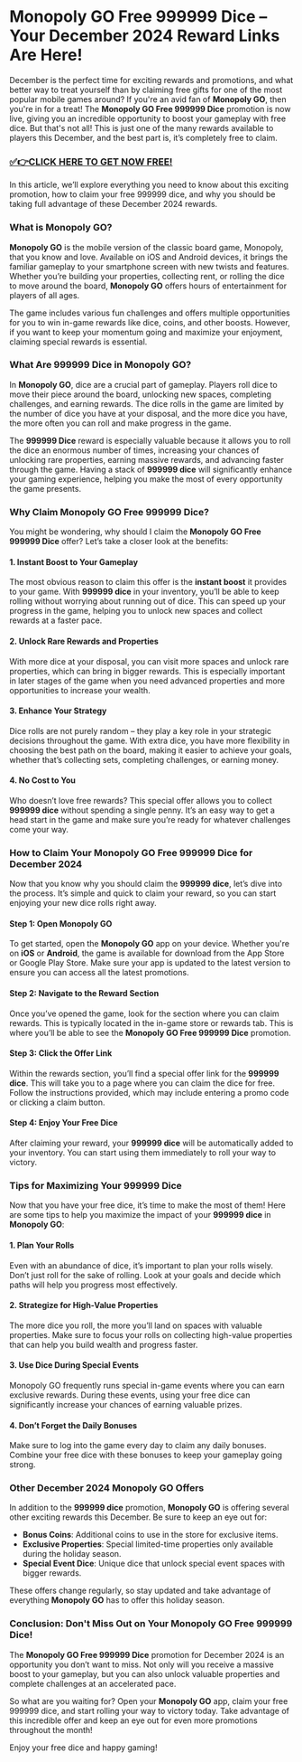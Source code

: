 # Monopoly GO Free 999999 Dice – Your December 2024 Reward Links Are Here!

December is the perfect time for exciting rewards and promotions, and what better way to treat yourself than by claiming free gifts for one of the most popular mobile games around? If you're an avid fan of **Monopoly GO**, then you're in for a treat! The **Monopoly GO Free 999999 Dice** promotion is now live, giving you an incredible opportunity to boost your gameplay with free dice. But that's not all! This is just one of the many rewards available to players this December, and the best part is, it’s completely free to claim.

### [✅👉CLICK HERE TO GET NOW FREE!](https://freeforyou.xyz/monopoly/go/)

In this article, we’ll explore everything you need to know about this exciting promotion, how to claim your free 999999 dice, and why you should be taking full advantage of these December 2024 rewards. 

### What is Monopoly GO?

**Monopoly GO** is the mobile version of the classic board game, Monopoly, that you know and love. Available on iOS and Android devices, it brings the familiar gameplay to your smartphone screen with new twists and features. Whether you’re building your properties, collecting rent, or rolling the dice to move around the board, **Monopoly GO** offers hours of entertainment for players of all ages.

The game includes various fun challenges and offers multiple opportunities for you to win in-game rewards like dice, coins, and other boosts. However, if you want to keep your momentum going and maximize your enjoyment, claiming special rewards is essential.

### What Are 999999 Dice in Monopoly GO?

In **Monopoly GO**, dice are a crucial part of gameplay. Players roll dice to move their piece around the board, unlocking new spaces, completing challenges, and earning rewards. The dice rolls in the game are limited by the number of dice you have at your disposal, and the more dice you have, the more often you can roll and make progress in the game.

The **999999 Dice** reward is especially valuable because it allows you to roll the dice an enormous number of times, increasing your chances of unlocking rare properties, earning massive rewards, and advancing faster through the game. Having a stack of **999999 dice** will significantly enhance your gaming experience, helping you make the most of every opportunity the game presents.

### Why Claim Monopoly GO Free 999999 Dice?

You might be wondering, why should I claim the **Monopoly GO Free 999999 Dice** offer? Let’s take a closer look at the benefits:

#### 1. **Instant Boost to Your Gameplay**
The most obvious reason to claim this offer is the **instant boost** it provides to your game. With **999999 dice** in your inventory, you’ll be able to keep rolling without worrying about running out of dice. This can speed up your progress in the game, helping you to unlock new spaces and collect rewards at a faster pace.

#### 2. **Unlock Rare Rewards and Properties**
With more dice at your disposal, you can visit more spaces and unlock rare properties, which can bring in bigger rewards. This is especially important in later stages of the game when you need advanced properties and more opportunities to increase your wealth.

#### 3. **Enhance Your Strategy**
Dice rolls are not purely random – they play a key role in your strategic decisions throughout the game. With extra dice, you have more flexibility in choosing the best path on the board, making it easier to achieve your goals, whether that’s collecting sets, completing challenges, or earning money.

#### 4. **No Cost to You**
Who doesn’t love free rewards? This special offer allows you to collect **999999 dice** without spending a single penny. It’s an easy way to get a head start in the game and make sure you’re ready for whatever challenges come your way.

### How to Claim Your Monopoly GO Free 999999 Dice for December 2024

Now that you know why you should claim the **999999 dice**, let’s dive into the process. It’s simple and quick to claim your reward, so you can start enjoying your new dice rolls right away.

#### Step 1: Open Monopoly GO
To get started, open the **Monopoly GO** app on your device. Whether you're on **iOS** or **Android**, the game is available for download from the App Store or Google Play Store. Make sure your app is updated to the latest version to ensure you can access all the latest promotions.

#### Step 2: Navigate to the Reward Section
Once you’ve opened the game, look for the section where you can claim rewards. This is typically located in the in-game store or rewards tab. This is where you’ll be able to see the **Monopoly GO Free 999999 Dice** promotion.

#### Step 3: Click the Offer Link
Within the rewards section, you’ll find a special offer link for the **999999 dice**. This will take you to a page where you can claim the dice for free. Follow the instructions provided, which may include entering a promo code or clicking a claim button.

#### Step 4: Enjoy Your Free Dice
After claiming your reward, your **999999 dice** will be automatically added to your inventory. You can start using them immediately to roll your way to victory.

### Tips for Maximizing Your 999999 Dice

Now that you have your free dice, it’s time to make the most of them! Here are some tips to help you maximize the impact of your **999999 dice** in **Monopoly GO**:

#### 1. **Plan Your Rolls**
Even with an abundance of dice, it’s important to plan your rolls wisely. Don’t just roll for the sake of rolling. Look at your goals and decide which paths will help you progress most effectively.

#### 2. **Strategize for High-Value Properties**
The more dice you roll, the more you’ll land on spaces with valuable properties. Make sure to focus your rolls on collecting high-value properties that can help you build wealth and progress faster.

#### 3. **Use Dice During Special Events**
Monopoly GO frequently runs special in-game events where you can earn exclusive rewards. During these events, using your free dice can significantly increase your chances of earning valuable prizes.

#### 4. **Don’t Forget the Daily Bonuses**
Make sure to log into the game every day to claim any daily bonuses. Combine your free dice with these bonuses to keep your gameplay going strong.

### Other December 2024 Monopoly GO Offers

In addition to the **999999 dice** promotion, **Monopoly GO** is offering several other exciting rewards this December. Be sure to keep an eye out for:

- **Bonus Coins**: Additional coins to use in the store for exclusive items.
- **Exclusive Properties**: Special limited-time properties only available during the holiday season.
- **Special Event Dice**: Unique dice that unlock special event spaces with bigger rewards.

These offers change regularly, so stay updated and take advantage of everything **Monopoly GO** has to offer this holiday season.

### Conclusion: Don't Miss Out on Your Monopoly GO Free 999999 Dice!

The **Monopoly GO Free 999999 Dice** promotion for December 2024 is an opportunity you don’t want to miss. Not only will you receive a massive boost to your gameplay, but you can also unlock valuable properties and complete challenges at an accelerated pace. 

So what are you waiting for? Open your **Monopoly GO** app, claim your free 999999 dice, and start rolling your way to victory today. Take advantage of this incredible offer and keep an eye out for even more promotions throughout the month!

Enjoy your free dice and happy gaming!

